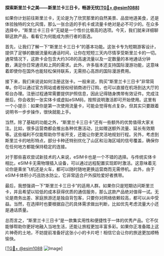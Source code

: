 **探索斯里兰卡之美——斯里兰卡三日卡，畅游无忧[[TG💪+ @esim1088](https://t.me/s/esim1088)]**

如果你计划前往斯里兰卡，无论是为了欣赏那里的自然美景、品尝地道美食，还是体验独特的文化风情，那么一张合适的手机卡或流量卡绝对是必不可少的。在众多选择中，“斯里兰卡三日卡”无疑是一个性价比极高的选项。今天，我们就来详细聊聊这款产品，看看它为何能成为旅行者的首选。

首先，让我们了解一下“斯里兰卡三日卡”的基本功能。这张卡专为短期游客设计，提供了足够的数据流量和通话时间，让你在短短三天内尽情享受斯里兰卡的一切。通常情况下，这款卡会包含大约3GB的高速流量以及一定数量的本地通话分钟数，满足你日常通讯和上网的需求。此外，许多版本还支持国际漫游功能，这意味着即使你在国外也能轻松保持联系，无需担心高昂的国际漫游费用。

接下来，我们来说说如何注册这张卡。一般来说，购买“斯里兰卡三日卡”非常简单。你可以通过官方网站或者授权经销商进行订购，也可以直接在机场到达大厅的柜台办理。注册过程通常需要提供护照信息，因此记得随身携带有效证件。完成注册后，你会收到一张实体卡或虚拟eSIM码，按照说明激活即可开始使用。这里有一个小提示：如果你是第一次使用流量卡，可能会觉得有点复杂，但其实只要跟着说明书一步步操作，很快就能上手。

当然，除了基础的功能之外，“斯里兰卡三日卡”还有一些额外的优势值得大家关注。比如，很多运营商都会推出各种优惠活动，比如赠送额外流量、延长有效期等。这些福利不仅能帮助你节省开支，还能让你更灵活地规划行程。另外，考虑到斯里兰卡的地形特点，部分卡种还特别优化了山区和沿海区域的信号覆盖，确保你在任何地方都能保持稳定的连接。

对于那些喜欢尝试新技术的人来说，eSIM卡也是一个不错的选择。与传统实体卡相比，eSIM卡无需物理插入设备，可以通过远程配置实现即时激活。这意味着无论你是乘坐飞机还是火车，都可以随时随地更换运营商而无需停机。此外，由于eSIM卡体积小巧且防水防尘，它非常适合户外探险爱好者携带。

最后，我想强调一下“斯里兰卡三日卡”的适用人群。如果你只是短期访问斯里兰卡，并且希望以较低的成本获得优质的通信服务，那么这款产品绝对值得一试。无论是商务出差、家庭旅游还是独自背包客，只要你对网络依赖较高，都可以从中受益。当然，在选择时也要根据自己的具体需求做出判断，比如优先考虑流量大小还是通话质量。

总而言之，“斯里兰卡三日卡”是一款集实用性和便捷性于一体的优秀产品。它不仅能够帮助你更好地融入当地生活，还能让旅程更加丰富多彩。如果你正准备踏上这片神奇的土地，不妨提前准备好这张小小的卡片吧！相信它会让你的旅途更加顺畅愉快。

[[TG💪+ @esim1088](https://t.me/s/esim1088) ![Image](https://i.postimg.cc/4NQfJmqS/Snipaste-2025-05-13-00-14-12.png)]